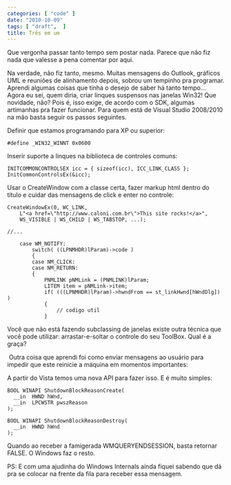 ```yaml
---
categories: [ "code" ]
date: "2010-10-09"
tags: [ "draft",  ]
title: Três em um
---
```

Que vergonha passar tanto tempo sem postar nada. Parece que não fiz nada que valesse a pena comentar por aqui.

Na verdade, não fiz tanto, mesmo. Muitas mensagens do Outlook, gráficos UML e reuniões de alinhamento depois, sobrou um tempinho pra programar. Aprendi algumas coisas que tinha o desejo de saber há tanto tempo... Agora eu sei, quem diria, criar linques suspensos nas janelas Win32! Que novidade, não? Pois é, isso exige, de acordo com o SDK, algumas artimanhas pra fazer funcionar. Para quem está de Visual Studio 2008/2010 na mão basta seguir os passos seguintes.

Definir que estamos programando para XP ou superior:

    
    #define _WIN32_WINNT 0x0600

Inserir suporte a linques na biblioteca de controles comuns:

    
    INITCOMMONCONTROLSEX icc = { sizeof(icc), ICC_LINK_CLASS }; 
    InitCommonControlsEx(&icc);

Usar o CreateWindow com a classe certa, fazer markup html dentro do título e cuidar das mensagens de click e enter no controle:

    CreateWindowEx(0, WC_LINK, 
    	L"<a href=\"http://www.caloni.com.br\">This site rocks!</a>", 
    	WS_VISIBLE | WS_CHILD | WS_TABSTOP, ...);
    
    //...
    
    	case WM_NOTIFY:
    		switch( ((LPNMHDR)lParam)->code )
    		{
    		case NM_CLICK:
    		case NM_RETURN:
    		{
    			PNMLINK pNMLink = (PNMLINK)lParam;
    			LITEM item = pNMLink->item;
    			if( (((LPNMHDR)lParam)->hwndFrom == st_linkHwnd[hWndDlg]) )
    			{
    				// codigo util
    			}
     
    

Você que não está fazendo subclassing de janelas existe outra técnica que você pode utilizar: arrastar-e-soltar o controle do seu ToolBox. Qual é a graça?


 Outra coisa que aprendi foi como enviar mensagens ao usuário para impedir que este reinicie a máquina em momentos importantes:


A partir do Vista temos uma nova API para fazer isso. E é muito simples:

    
    BOOL WINAPI ShutdownBlockReasonCreate( 
      __in  HWND hWnd, 
      __in  LPCWSTR pwszReason 
    );   
    
    BOOL WINAPI ShutdownBlockReasonDestroy( 
      __in  HWND hWnd 
    );

Quando ao receber a famigerada WMQUERYENDSESSION, basta retornar FALSE. O Windows faz o resto.

PS: E com uma ajudinha do Windows Internals ainda fiquei sabendo que dá pra se colocar na frente da fila para receber essa mensagem. 
